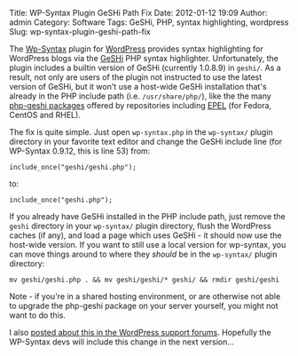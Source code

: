 Title: WP-Syntax Plugin GeSHi Path Fix
Date: 2012-01-12 19:09
Author: admin
Category: Software
Tags: GeSHi, PHP, syntax highlighting, wordpress
Slug: wp-syntax-plugin-geshi-path-fix

The [Wp-Syntax](http://wordpress.org/extend/plugins/wp-syntax/) plugin
for [WordPress](http://wordpress.org) provides syntax highlighting for
WordPress blogs via the [GeSHi](http://qbnz.com/highlighter) PHP syntax
highlighter. Unfortunately, the plugin includes a builtin version of
GeSHi (currently 1.0.8.9) in `geshi/`. As a result, not only are users
of the plugin not instructed to use the latest version of GeSHi, but it
won't use a host-wide GeSHi installation that's already in the PHP
include path (i.e. `/usr/share/php/`), like the the many [php-geshi
packages](http://pkgs.org/search/?keyword=php-geshi&search_on=name&distro=0&arch=32-bit)
offered by repositories including
[EPEL](http://fedoraproject.org/wiki/EPEL) (for Fedora, CentOS and
RHEL).

The fix is quite simple. Just open `wp-syntax.php` in the `wp-syntax/`
plugin directory in your favorite text editor and change the GeSHi
include line (for WP-Syntax 0.9.12, this is line 53) from:

~~~~{.php}
include_once("geshi/geshi.php");
~~~~

to:

~~~~{.php}
include_once("geshi.php");
~~~~

If you already have GeSHi installed in the PHP include path, just remove
the `geshi` directory in your `wp-syntax/` plugin directory, flush the
WordPress caches (if any), and load a page which uses GeSHi - it should
now use the host-wide version. If you want to still use a local version
for wp-syntax, you can move things around to where they *should* be in
the `wp-syntax/` plugin directory:

~~~~{.bash}
mv geshi/geshi.php . && mv geshi/geshi/* geshi/ && rmdir geshi/geshi
~~~~

Note - if you're in a shared hosting environment, or are otherwise not
able to upgrade the php-geshi package on your server yourself, you might
not want to do this.

I also [posted about this in the WordPress support
forums](http://wordpress.org/support/topic/wp-syntax-move-geshi-include-path-to-allow-use-with-host-wide-geshi?replies=1#post-2556903).
Hopefully the WP-Syntax devs will include this change in the next
version...
